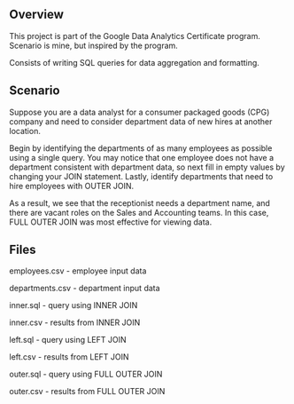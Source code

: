 ## Overview
This project is part of the Google Data Analytics Certificate program. Scenario is mine, but inspired by the program.

Consists of writing SQL queries for data aggregation and formatting.

## Scenario
Suppose you are a data analyst for a consumer packaged goods (CPG) company and need to consider department data of new hires at another location.

Begin by identifying the departments of as many employees as possible using a single query. You may notice that one employee does not have a department consistent with department data, so next fill in empty values by changing your JOIN statement. Lastly, identify departments that need to hire employees with OUTER JOIN.

As a result, we see that the receptionist needs a department name, and there are vacant roles on the Sales and Accounting teams. In this case, FULL OUTER JOIN was most effective for viewing data.

## Files
employees.csv - employee input data

departments.csv - department input data

inner.sql - query using INNER JOIN

inner.csv - results from INNER JOIN

left.sql - query using LEFT JOIN

left.csv - results from LEFT JOIN

outer.sql - query using FULL OUTER JOIN

outer.csv - results from FULL OUTER JOIN
